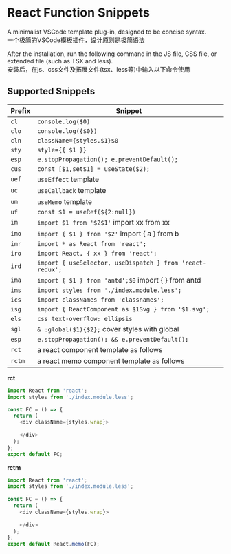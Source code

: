 # React Function Snippets

A minimalist VSCode template plug-in, designed to be concise syntax.<br/>
一个极简的VSCode模板插件，设计原则是极简语法 <br/>

After the installation, run the following command in the JS file, CSS file, or extended file (such as TSX and less).<br/>
安装后，在js、css文件及拓展文件(tsx、less等)中输入以下命令使用
## Supported Snippets

| Prefix  | Snippet                                                    |
| ------- | ---------------------------------------------------------- |
| `cl`    | `console.log($0)`                                          |
| `clo`   | `console.log({$0})`                                        |
| `cln`   | `className={styles.$1}$0 `                                 |
| `sty`   | `style={{ $1 }}`                                           |
| `esp`   | `e.stopPropagation(); e.preventDefault();`                 |
| `cus`   | `const [$1,set$1] = useState($2);`                         |
| `uef`    | `useEffect` template                                      |
| `uc`    | `useCallback` template                                     |
| `um`    | `useMemo` template                                         |
| `uf`    | `const $1 = useRef(${2:null})`                             |
| `im`   | `import $1 from '$2$1'` import xx from xx                   |
| `imo`   | `import { $1 } from '$2'` import { a } from b              |
| `imr`    | `import * as React from 'react';`                         |
| `iro`   | `import React, { xx } from 'react';`                       |
| `ird`   | `import { useSelector, useDispatch } from 'react-redux';`  |
| `ima`   | `import { $1 } from 'antd';$0` import { } from antd        |
| `ims`   | `import styles from './index.module.less';`                |
| `ics`   | `import classNames from 'classnames';`                     |
| `isg`   | `import { ReactComponent as $1Svg } from '$1.svg';`        |
| `els`   | `css text-overflow: ellipsis`                              |
| `sgl`   | `& :global($1){$2};` cover styles with global              |
| `esp`   | `e.stopPropagation(); && e.preventDefault();`              |
| `rct`   | a react component template as follows                      |
| `rctm`  | a react memo component template as follows                 |

**rct**

```js
import React from 'react';
import styles from './index.module.less';

const FC = () => {
  return (
    <div className={styles.wrap}>
       
    </div>
  );
};
export default FC;
```

**rctm**

```js
import React from 'react';
import styles from './index.module.less';
    
const FC = () => {
  return (
    <div className={styles.wrap}>
       
    </div>
  );
};
export default React.memo(FC);
```
